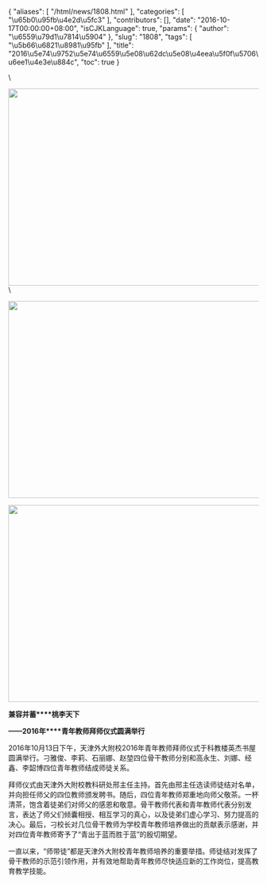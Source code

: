{
    "aliases": [
        "/html/news/1808.html"
    ],
    "categories": [
        "\u65b0\u95fb\u4e2d\u5fc3"
    ],
    "contributors": [],
    "date": "2016-10-17T00:00:00+08:00",
    "isCJKLanguage": true,
    "params": {
        "author": "\u6559\u79d1\u7814\u5904"
    },
    "slug": "1808",
    "tags": [
        "\u5b66\u6821\u8981\u95fb"
    ],
    "title": "2016\u5e74\u9752\u5e74\u6559\u5e08\u62dc\u5e08\u4eea\u5f0f\u5706\u6ee1\u4e3e\u884c",
    "toc": true
}

 \





<img
    src="https://cdn.tfls.online/mirror/full/94511ad768379f5f5de811754606e380937f713f.jpg"
    style="display:block;margin-left:auto;margin-right:auto;"
    decoding="async"
    fetchpriority="auto"
    loading="lazy"
    height="397"
    width="600"
/>\





<img
    src="https://cdn.tfls.online/mirror/full/4b57ed67093c66baa0eb4ed38830407f802a7881.jpg"
    style="display:block;margin-left:auto;margin-right:auto;"
    decoding="async"
    fetchpriority="auto"
    loading="lazy"
    height="397"
    width="600"
/>





<img
    src="https://cdn.tfls.online/mirror/full/cac01927827a48924c3cfbda4eb85401844c1cba.jpg"
    style="display:block;margin-left:auto;margin-right:auto;"
    decoding="async"
    fetchpriority="auto"
    loading="lazy"
    height="397"
    width="600"
/>







**兼容并蓄****桃李天下**




**——2016年****青年教师拜师仪式圆满举行**




2016年10月13日下午，天津外大附校2016年青年教师拜师仪式于科教楼英杰书屋圆满举行。刁雅俊、李莉、石丽娜、赵堃四位骨干教师分别和高永生、刘娜、经鑫、李韶博四位青年教师结成师徒关系。




拜师仪式由天津外大附校教科研处邢主任主持。首先由邢主任选读师徒结对名单，并向担任师父的四位教师颁发聘书。随后，四位青年教师郑重地向师父敬茶。一杯清茶，饱含着徒弟们对师父的感恩和敬意。骨干教师代表和青年教师代表分别发言，表达了师父们倾囊相授、相互学习的真心，以及徒弟们虚心学习、努力提高的决心。最后，刁校长对几位骨干教师为学校青年教师培养做出的贡献表示感谢，并对四位青年教师寄予了“青出于蓝而胜于蓝”的殷切期望。




一直以来，“师带徒”都是天津外大附校青年教师培养的重要举措。师徒结对发挥了骨干教师的示范引领作用，并有效地帮助青年教师尽快适应新的工作岗位，提高教育教学技能。



